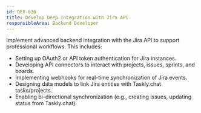 ```yaml
---
id: DEV-036
title: Develop Deep Integration with Jira API
responsibleArea: Backend Developer
---
```

Implement advanced backend integration with the Jira API to support professional workflows. This includes:
*   Setting up OAuth2 or API token authentication for Jira instances.
*   Developing API connectors to interact with projects, issues, sprints, and boards.
*   Implementing webhooks for real-time synchronization of Jira events.
*   Designing data models to link Jira entities with Taskly.chat tasks/projects.
*   Enabling bi-directional synchronization (e.g., creating issues, updating status from Taskly.chat).